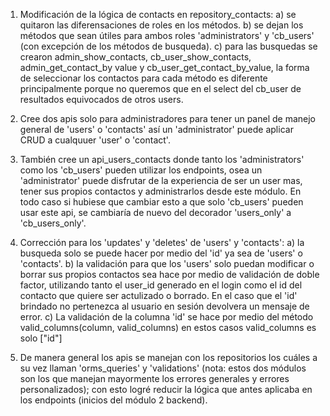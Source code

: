 1. Modificación de la lógica de contacts en repository_contacts:
    a) se quitaron las diferensaciones de roles en los métodos.
    b) se dejan los métodos que sean útiles para ambos roles 'administrators' y 'cb_users' (con excepción de los métodos de busqueda).
    c) para las busquedas se crearon admin_show_contacts, cb_user_show_contacts, admin_get_contact_by value y cb_user_get_contact_by_value, la forma de seleccionar los contactos para cada método es diferente principalmente porque no queremos que en el select del cb_user de resultados equivocados de otros users.

2. Cree dos apis solo para administradores para tener un panel de manejo general de 'users' o 'contacts' así un 'administrator' puede aplicar CRUD a cualquuer 'user' o 'contact'.

3. También cree un api_users_contacts donde tanto los 'administrators' como los 'cb_users' pueden utilizar los endpoints, osea un 'administrator' puede disfrutar de la experiencia de ser un user mas, tener sus propios contactos y administrarlos desde este módulo. En todo caso si hubiese que cambiar esto a que solo 'cb_users' pueden usar este api, se cambiaría de nuevo del decorador 'users_only' a 'cb_users_only'.

4. Corrección para los 'updates' y 'deletes' de 'users' y 'contacts': 
    a) la busqueda solo se puede hacer por medio del 'id' ya sea de 'users' o 'contacts'. 
    b) la validación para que los 'users' solo puedan modificar o borrar sus propios contactos sea hace por medio de validación de doble factor, utilizando tanto el user_id generado en el login como el id del contacto que quiere ser actulizado o borrado. En el caso que el 'id' brindado no pertenezca al usuario en sesión devolvera un mensaje de error. 
    c) La validación de la columna 'id' se hace por medio del método valid_columns(column, valid_columns) en estos casos valid_columns es solo ["id"]

5. De manera general los apis se manejan con los repositorios los cuáles a su vez llaman 'orms_queries' y 'validations' (nota: estos dos módulos son los que manejan mayormente los errores generales y errores personalizados); con esto logré reducir la lógica que antes aplicaba en los endpoints (inicios del módulo 2 backend).